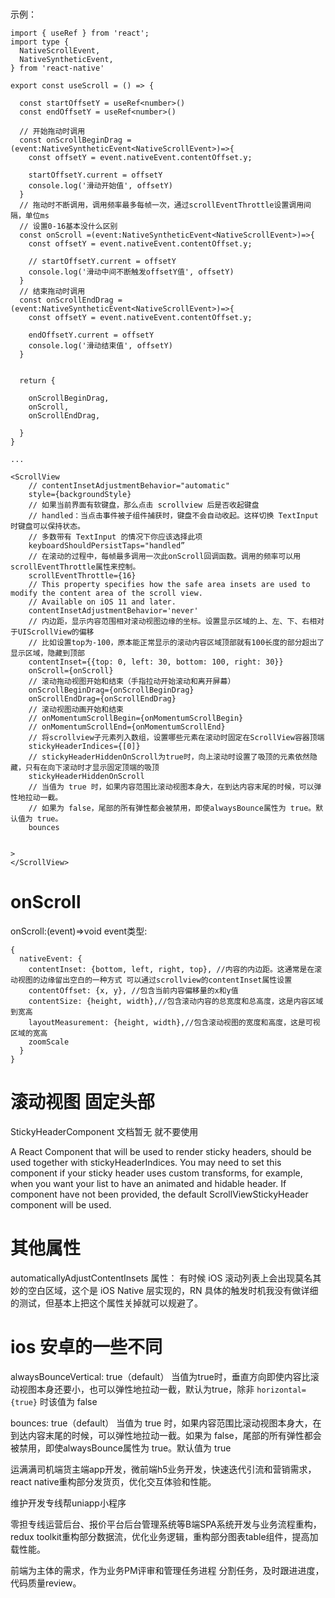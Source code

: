 # 

示例：
```
import { useRef } from 'react';
import type {
  NativeScrollEvent,
  NativeSyntheticEvent,
} from 'react-native'

export const useScroll = () => {

  const startOffsetY = useRef<number>()
  const endOffsetY = useRef<number>()

  // 开始拖动时调用
  const onScrollBeginDrag = (event:NativeSyntheticEvent<NativeScrollEvent>)=>{
    const offsetY = event.nativeEvent.contentOffset.y;

    startOffsetY.current = offsetY
    console.log('滑动开始值', offsetY)
  }
  // 拖动时不断调用，调用频率最多每帧一次，通过scrollEventThrottle设置调用间隔，单位ms
  // 设置0-16基本没什么区别
  const onScroll =(event:NativeSyntheticEvent<NativeScrollEvent>)=>{
    const offsetY = event.nativeEvent.contentOffset.y;

    // startOffsetY.current = offsetY
    console.log('滑动中间不断触发offsetY值', offsetY)
  }
  // 结束拖动时调用
  const onScrollEndDrag = (event:NativeSyntheticEvent<NativeScrollEvent>)=>{
    const offsetY = event.nativeEvent.contentOffset.y;

    endOffsetY.current = offsetY
    console.log('滑动结束值', offsetY)
  }


  return {

    onScrollBeginDrag,
    onScroll,
    onScrollEndDrag,

  }
}

...

<ScrollView
    // contentInsetAdjustmentBehavior="automatic"
    style={backgroundStyle}
    // 如果当前界面有软键盘，那么点击 scrollview 后是否收起键盘
    // handled：当点击事件被子组件捕获时，键盘不会自动收起。这样切换 TextInput 时键盘可以保持状态。
    // 多数带有 TextInput 的情况下你应该选择此项
    keyboardShouldPersistTaps="handled”
    // 在滚动的过程中，每帧最多调用一次此onScroll回调函数。调用的频率可以用scrollEventThrottle属性来控制。
    scrollEventThrottle={16}
    // This property specifies how the safe area insets are used to modify the content area of the scroll view.
    // Available on iOS 11 and later.
    contentInsetAdjustmentBehavior='never'
    // 内边距，显示内容范围相对滚动视图边缘的坐标。设置显示区域的上、左、下、右相对于UIScrollView的偏移
    // 比如设置top为-100，原本能正常显示的滚动内容区域顶部就有100长度的部分超出了显示区域，隐藏到顶部
    contentInset={{top: 0, left: 30, bottom: 100, right: 30}}
    onScroll={onScroll}
    // 滚动拖动视图开始和结束（手指拉动开始滚动和离开屏幕）
    onScrollBeginDrag={onScrollBeginDrag}
    onScrollEndDrag={onScrollEndDrag}
    // 滚动视图动画开始和结束
    // onMomentumScrollBegin={onMomentumScrollBegin}
    // onMomentumScrollEnd={onMomentumScrollEnd}
    // 将scrollview子元素列入数组，设置哪些元素在滚动时固定在ScrollView容器顶端
    stickyHeaderIndices={[0]}
    // stickyHeaderHiddenOnScroll为true时，向上滚动时设置了吸顶的元素依然隐藏，只有在向下滚动时才显示固定顶端的吸顶
    stickyHeaderHiddenOnScroll
    // 当值为 true 时，如果内容范围比滚动视图本身大，在到达内容末尾的时候，可以弹性地拉动一截。
    // 如果为 false，尾部的所有弹性都会被禁用，即使alwaysBounce属性为 true。默认值为 true。
    bounces
    
    
>
</ScrollView>
```

# onScroll

onScroll:(event)=>void
event类型:
```
{
  nativeEvent: {
    contentInset: {bottom, left, right, top}, //内容的内边距。这通常是在滚动视图的边缘留出空白的一种方式 可以通过scrollview的contentInset属性设置
    contentOffset: {x, y}, //包含当前内容偏移量的x和y值
    contentSize: {height, width},//包含滚动内容的总宽度和总高度，这是内容区域到宽高
    layoutMeasurement: {height, width},//包含滚动视图的宽度和高度，这是可视区域的宽高
    zoomScale
  }
}
```

# 滚动视图 固定头部
StickyHeaderComponent 文档暂无 就不要使用

A React Component that will be used to render sticky headers, should be used together with stickyHeaderIndices. You may need to set this component if your sticky header uses custom transforms, for example, when you want your list to have an animated and hidable header. If component have not been provided, the default ScrollViewStickyHeader component will be used.

# 其他属性
automaticallyAdjustContentInsets 属性：
有时候 iOS 滚动列表上会出现莫名其妙的空白区域，这个是 iOS Native 层实现的，RN 具体的触发时机我没有做详细的测试，但基本上把这个属性关掉就可以规避了。


# ios 安卓的一些不同

alwaysBounceVertical: true（default）
当值为true时，垂直方向即使内容比滚动视图本身还要小，也可以弹性地拉动一截，默认为true，除非 `horizontal={true}` 时该值为 false

bounces: true（default）
当值为 true 时，如果内容范围比滚动视图本身大，在到达内容末尾的时候，可以弹性地拉动一截。如果为 false，尾部的所有弹性都会被禁用，即使alwaysBounce属性为 true。默认值为 true



运满满司机端货主端app开发，微前端h5业务开发，快速迭代引流和营销需求，react native重构部分发货页，优化交互体验和性能。

维护开发专线帮uniapp小程序

零担专线运营后台、报价平台后台管理系统等B端SPA系统开发与业务流程重构，redux toolkit重构部分数据流，优化业务逻辑，重构部分图表table组件，提高加载性能。


前端为主体的需求，作为业务PM评审和管理任务进程 分割任务，及时跟进进度，代码质量review。